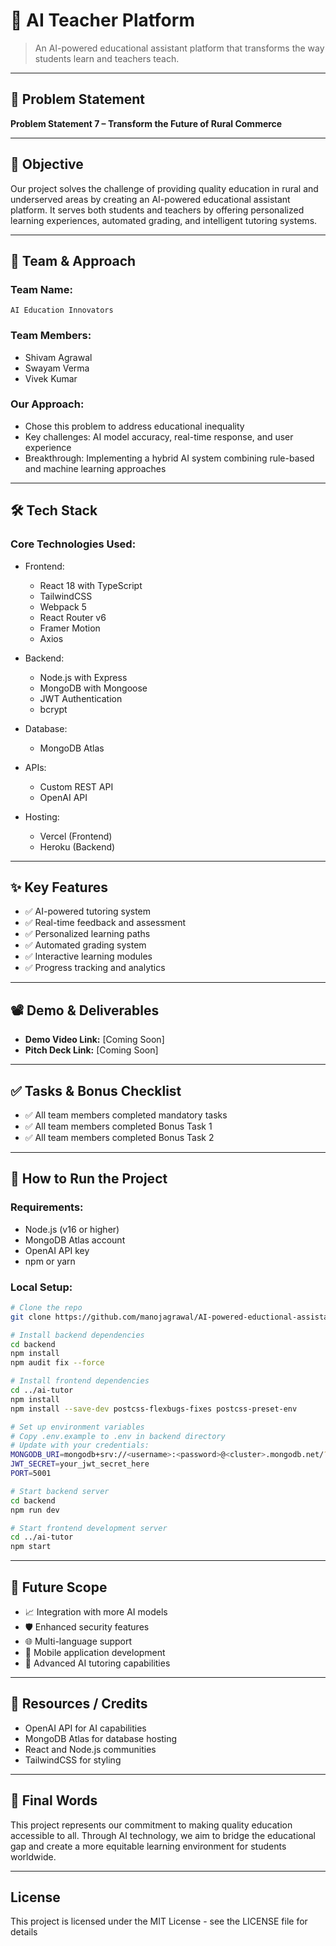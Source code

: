 # 🚀 AI Teacher Platform

> An AI-powered educational assistant platform that transforms the way students learn and teachers teach.

---

## 📌 Problem Statement

**Problem Statement 7 – Transform the Future of Rural Commerce**

---

## 🎯 Objective

Our project solves the challenge of providing quality education in rural and underserved areas by creating an AI-powered educational assistant platform. It serves both students and teachers by offering personalized learning experiences, automated grading, and intelligent tutoring systems.

---

## 🧠 Team & Approach

### Team Name:

`AI Education Innovators`

### Team Members:

* Shivam  Agrawal
* Swayam Verma
* Vivek Kumar 
### Our Approach:

* Chose this problem to address educational inequality
* Key challenges: AI model accuracy, real-time response, and user experience
* Breakthrough: Implementing a hybrid AI system combining rule-based and machine learning approaches

---

## 🛠️ Tech Stack

### Core Technologies Used:

* Frontend:
  - React 18 with TypeScript
  - TailwindCSS
  - Webpack 5
  - React Router v6
  - Framer Motion
  - Axios

* Backend:
  - Node.js with Express
  - MongoDB with Mongoose
  - JWT Authentication
  - bcrypt

* Database:
  - MongoDB Atlas

* APIs:
  - Custom REST API
  - OpenAI API

* Hosting:
  - Vercel (Frontend)
  - Heroku (Backend)

---

## ✨ Key Features

* ✅ AI-powered tutoring system
* ✅ Real-time feedback and assessment
* ✅ Personalized learning paths
* ✅ Automated grading system
* ✅ Interactive learning modules
* ✅ Progress tracking and analytics

---

## 📽️ Demo & Deliverables

* **Demo Video Link:** [Coming Soon]
* **Pitch Deck Link:** [Coming Soon]

---

## ✅ Tasks & Bonus Checklist

* ✅ All team members completed mandatory tasks
* ✅ All team members completed Bonus Task 1
* ✅ All team members completed Bonus Task 2

---

## 🧪 How to Run the Project

### Requirements:

* Node.js (v16 or higher)
* MongoDB Atlas account
* OpenAI API key
* npm or yarn

### Local Setup:

```bash
# Clone the repo
git clone https://github.com/manojagrawal/AI-powered-eductional-assistant

# Install backend dependencies
cd backend
npm install
npm audit fix --force

# Install frontend dependencies
cd ../ai-tutor
npm install
npm install --save-dev postcss-flexbugs-fixes postcss-preset-env

# Set up environment variables
# Copy .env.example to .env in backend directory
# Update with your credentials:
MONGODB_URI=mongodb+srv://<username>:<password>@<cluster>.mongodb.net/?retryWrites=true&w=majority
JWT_SECRET=your_jwt_secret_here
PORT=5001

# Start backend server
cd backend
npm run dev

# Start frontend development server
cd ../ai-tutor
npm start
```

---

## 🧬 Future Scope

* 📈 Integration with more AI models
* 🛡️ Enhanced security features
* 🌐 Multi-language support
* 📱 Mobile application development
* 🤖 Advanced AI tutoring capabilities

---

## 📎 Resources / Credits

* OpenAI API for AI capabilities
* MongoDB Atlas for database hosting
* React and Node.js communities
* TailwindCSS for styling

---

## 🏁 Final Words

This project represents our commitment to making quality education accessible to all. Through AI technology, we aim to bridge the educational gap and create a more equitable learning environment for students worldwide.

---

## License

This project is licensed under the MIT License - see the LICENSE file for details



